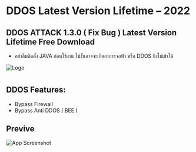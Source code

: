 # DDOS Latest Version Lifetime – 2022
## DDOS ATTACK 1.3.0 ( Fix Bug ) Latest Version Lifetime Free Download
* อย่าลืมติดตั้ง JAVA ก่อนใช้งาน ไม่งั้นอาจจะเกิดอาการจอฟ้า หรือ DDOS ยิงไม่เข้าได้

![Logo](https://media.discordapp.net/attachments/996786310641627177/1059154133304758443/photo_2022-12-15_19-09-44.png?width=671&height=671)
  
#  

## DDOS Features:
- Bypass Firewall
- Bypass Anti DDOS ( BEE )
  

## Previve

![App Screenshot](https://media.discordapp.net/attachments/996786310641627177/1059153759076360262/image.png)
